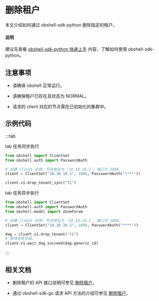 # 删除租户

本文介绍如何通过 obshell-sdk-python 删除指定的租户。

<main id="notice" type='explain'>
  <h4>说明</h4>
  <p>建议先查看 <a href='../100.quickstart-of-python.md'>obshell-sdk-python 快速上手</a> 内容，了解如何使用 obshell-sdk-python。</p>
</main>

## 注意事项

* 请确保 obshell 正常运行。

* 请确保租户已存在且状态为 NORMAL。

* 请求的 client 对应的节点需在已初始化的集群中。

## 示例代码

:::tab

tab 任务同步执行

```python
from obshell import ClientSet
from obshell.auth import PasswordAuth

# 创建 client 实例，节点地址为 '10.10.10.1'，端口为 2886。
client = ClientSet("10.10.10.1", 2886, PassswordAuth("****"))

client.v1.drop_tenant_sync("t1")
```

tab 任务异步执行

```python
from obshell import ClientSet
from obshell.auth import PasswordAuth
from obshell.model import ZoneParam

# 创建 client 实例，节点地址为 '10.10.10.1'，端口为 2886。
client = ClientSet("10.10.10.1", 2886, PasswordAuth("****"))

dag = client.v1.drop_tenant("t1")
# 等待任务完成。
client.v1.wait_dag_succeed(dag.generic_id)
```

:::

## 相关文档

* 删除租户的 API 接口说明可参见 [删除租户](../../../400.obshell-api-reference/500.tenant-management/900.delete-tenant-of-api.md)。

* 通过 obshell-sdk-go 请求 API 方法的介绍可参见 [删除租户](../../200.go/500.tenant-management/900.delete-tenant-of-go.md)。
